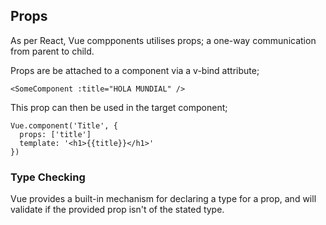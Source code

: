 ## Props
As per React, Vue compponents utilises props; a one-way communication from parent to child.

Props are be attached to a component via a v-bind attribute;

```
<SomeComponent :title="HOLA MUNDIAL" />
```

This prop can then be used in the target component;

```
Vue.component('Title', {
  props: ['title']
  template: '<h1>{{title}}</h1>'
})
```

### Type Checking
Vue provides a built-in mechanism for declaring a type for a prop, and will validate if the provided prop isn't of the stated type.

